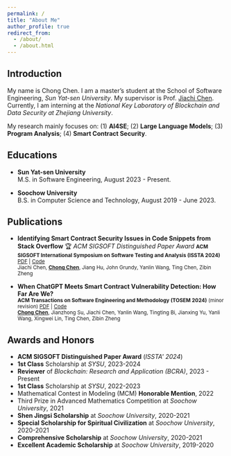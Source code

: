 ```yaml
---
permalink: /
title: "About Me"
author_profile: true
redirect_from: 
  - /about/
  - /about.html
---
```


Introduction
------
My name is Chong Chen. I am a master’s student at the School of Software Engineering, *Sun Yat-sen University*. My supervisor is Prof. [Jiachi Chen](https://jiachi-chen.github.io). Currently, I am interning at the *National Key Laboratory of Blockchain and Data Security at Zhejiang University*.

My research mainly focuses on: (1) **AI4SE**; (2) **Large Language Models**; (3) **Program Analysis**; (4) **Smart Contract Security**.


Educations
------
- **Sun Yat-sen University**  
  M.S. in Software Engineering, August 2023 - Present.

- **Soochow University**  
  B.S. in Computer Science and Technology, August 2019 - June 2023.

Publications
------
- **Identifying Smart Contract Security Issues in Code Snippets from Stack Overflow**  🏆 *ACM SIGSOFT Distinguished Paper Award*
<small>**ACM SIGSOFT International Symposium on Software Testing and Analysis (ISSTA 2024)**  [PDF](https://dl.acm.org/doi/pdf/10.1145/3650212.3680353) | [Code](https://github.com/BugmakerCC/SOChecker)</small>  
<small>Jiachi Chen, <u><b>Chong Chen</b></u>, Jiang Hu, John Grundy, Yanlin Wang, Ting Chen, Zibin Zheng</small>

- **When ChatGPT Meets Smart Contract Vulnerability Detection: How Far Are We?**  
<small>**ACM Transactions on Software Engineering and Methodology (TOSEM 2024)** (minor revision) [PDF](https://arxiv.org/pdf/2309.05520) | [Code](https://zenodo.org/record/8332273)</small>  
<small><u><b>Chong Chen</b></u>, Jianzhong Su, Jiachi Chen, Yanlin Wang, Tingting Bi, Jianxing Yu, Yanli Wang, Xingwei Lin, Ting Chen, Zibin Zheng</small>

Awards and Honors
------
- **ACM SIGSOFT Distinguished Paper Award** (*ISSTA' 2024*)
- **1st Class** Scholarship at *SYSU*, 2023-2024
- **Reviewer** of *Blockchain: Research and Application (BCRA)*, 2023 - Present
- **1st Class** Scholarship at *SYSU*, 2022-2023
- Mathematical Contest in Modeling (MCM) **Honorable Mention**, 2022
- Third Prize in Advanced Mathematics Competition at *Soochow University*, 2021
- **Shen Jingsi Scholarship** at *Soochow University*, 2020-2021
- **Special Scholarship for Spiritual Civilization** at *Soochow University*, 2020-2021
- **Comprehensive Scholarship** at *Soochow University*, 2020-2021
- **Excellent Academic Scholarship** at *Soochow University*, 2019-2020
